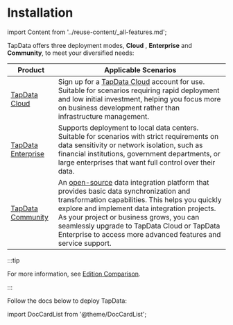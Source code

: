 # Installation

import Content from '../reuse-content/_all-features.md';

<Content />

TapData offers three deployment modes, **Cloud** , **Enterprise** and **Community**, to meet your diversified needs:

| Product         | Applicable Scenarios                                                |
|-----------------|----------------------------------------------------------------------|
| [TapData Cloud](install-tapdata-agent.md) | Sign up for a [TapData Cloud](https://cloud.tapdata.net/console/v3/) account for use. Suitable for scenarios requiring rapid deployment and low initial investment, helping you focus more on business development rather than infrastructure management. |
| [TapData Enterprise](install-tapdata-enterprise/README.md) | Supports deployment to local data centers. Suitable for scenarios with strict requirements on data sensitivity or network isolation, such as financial institutions, government departments, or large enterprises that want full control over their data. |
| [TapData Community](install-tapdata-community.md) | An [open-source](https://github.com/tapdata/tapdata) data integration platform that provides basic data synchronization and transformation capabilities. This helps you quickly explore and implement data integration projects. As your project or business grows, you can seamlessly upgrade to TapData Cloud or TapData Enterprise to access more advanced features and service support. |

:::tip

For more information, see [Edition Comparison](../introduction/compare-editions.md).

:::

Follow the docs below to deploy TapData:

import DocCardList from '@theme/DocCardList';

<DocCardList />
